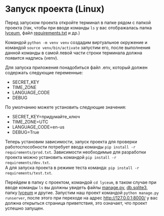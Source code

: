 # Запуск проекта (Linux)

Перед запуском проекта откройте терминал в папке рядом
с папкой проекта (так, чтобы при вводе команды `ls` у вас
отображалась папка [lyceum](lyceum), файл [requirements.txt](requirements/prod.txt) и др.)

Командой `python -m venv venv` создадим виртуальное окружение и
командой `source venv/bin/activate` запустим его, после выполнения
данной команды в самой левой части строки терминала должна появится
надпись (venv).

Для запуска приложения понадобиться файл .env, который должен содержать
следующие переменные:  
* SECRET_KEY
* TIME_ZONE
* LANGUAGE_CODE
* DEBUG  

По умолчанию можете установить следующие значения:  
* SECRET_KEY=придумайте_ключ  
* TIME_ZONE=UTC  
* LANGUAGE_CODE=en-us  
* DEBUG=True  

Теперь установим зависимости, запуск проекта для проверки работоспособности
потребует ввода команды `pip install -r requirements/prod.txt`. Зависимости
необходимые для разработки проекта можно установить командой `pip install -r requirements/dev.txt`.  
А для запуска проекта в режиме теста команда: `pip install -r requirements/test.txt`.

Перейдем в папку с проектом, командой `cd lyceum`, в таком
случае при вводе команды `ls` вы должны увидеть файлы [manage.py](lyceum%2Fmanage.py),
[db.sqlite3](lyceum%2Fdb.sqlite3), папку [lyceum](lyceum%2Flyceum) и другие. Запустим 
наш проект командой `python manage.py runserver`, после этого при
переходе на адрес http://127.0.0.1:8000/ у вас должна открыться 
страница приветствия, это означает, что проект успешно запущен.

